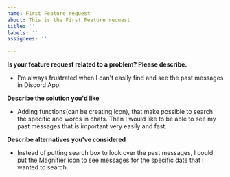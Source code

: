 ```yaml
---
name: First Feature request
about: This is the First Feature request
title: ''
labels: ''
assignees: ''

---
```


**Is your feature request related to a problem? Please describe.**
- I'm always frustrated when I can't easily find and see the past messages in Discord App.

**Describe the solution you'd like**
- Adding functions(can be creating icon), that make possible to search the specific and words in chats. Then I would like to be able to see my past messages that is important very easily and fast.

**Describe alternatives you've considered**
- Instead of putting search box to look over the past messages,  I could put the Magnifier icon to see messages for the specific date that I wanted to search.
